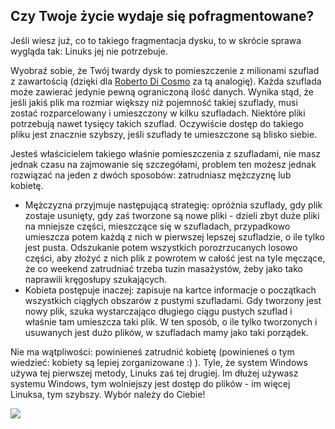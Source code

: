 ﻿<?php require("../../entete.php"); ?> <?php require("../../base.php"); ?>

<div id="corps">

<h2>Czy Twoje życie wydaje się pofragmentowane?</h2>

<p>Jeśli wiesz już, co to takiego fragmentacja dysku, to w skrócie
sprawa wygląda tak: Linuks jej nie potrzebuje.</p>

<p>Wyobraź sobie, że Twój twardy dysk to pomieszczenie z milionami szuflad
z zawartością (dzięki dla <a href="http://www.pps.jussieu.fr/~dicosmo/">
Roberto Di Cosmo</a> za tą analogię). Każda szuflada może zawierać jedynie pewną
ograniczoną ilość danych. Wynika stąd, że jeśli jakiś plik ma rozmiar większy niż
pojemność takiej szuflady, musi zostać rozparcelowany i umieszczony w kilku
szufladach. Niektóre pliki potrzebują nawet tysięcy takich szuflad. Oczywiście
dostęp do takiego pliku jest znacznie szybszy, jeśli szuflady te umieszczone są
blisko siebie.</p>

<p>Jesteś właścicielem takiego właśnie pomieszczenia z szufladami, nie masz
jednak czasu na zajmowanie się szczegółami, problem ten możesz jednak rozwiązać
na jeden z dwóch sposobów: zatrudniasz mężczyznę lub kobietę.</p>

<ul>

<li>Mężczyzna przyjmuje następującą strategię: opróżnia szuflady, gdy plik
zostaje usunięty, gdy zaś tworzone są nowe pliki - dzieli zbyt duże pliki na
mniejsze części, mieszczące się w szufladach, przypadkowo umieszcza potem każdą
z nich w pierwszej lepszej szufladzie, o ile tylko jest pusta. Odszukanie potem
wszystkich porozrzucanych losowo części, aby złożyć z nich plik z powrotem
w całość jest na tyle męczące, że co weekend zatrudniać trzeba tuzin masażystów,
żeby jako tako naprawili kręgosłupy szukających.</li>

<li>Kobieta postępuje inaczej: zapisuje na kartce informacje o początkach wszystkich
ciągłych obszarów z pustymi szufladami. Gdy tworzony jest nowy plik, szuka
wystarczająco długiego ciągu pustych szuflad i właśnie tam umieszcza taki plik.
W ten sposób, o ile tylko tworzonych i usuwanych jest dużo plików, w szufladach
mamy jako taki porządek.</li>

</ul>

<p>Nie ma wątpliwości: powinieneś zatrudnić kobietę (powinieneś o tym wiedzieć:
kobiety są lepiej zorganizowane :) ). Tyle, że system Windows używa tej pierwszej metody,
Linuks zaś tej drugiej. Im dłużej używasz systemu Windows, tym wolniejszy jest dostęp
do plików - im więcej Linuksa, tym szybszy. Wybór należy do Ciebie!</p>

<img src="Images/defragment.png" />

</div>
</body>
</html>